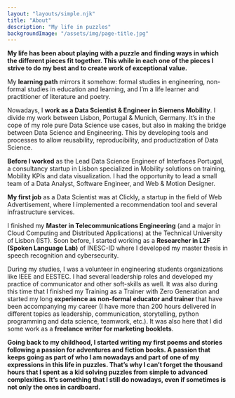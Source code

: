 ```yaml
---
layout: "layouts/simple.njk"
title: "About"
description: "My life in puzzles"
backgroundImage: "/assets/img/page-title.jpg"
---
```


**My life has been about playing with a puzzle and finding ways in which the different pieces fit together. This while in each one of the pieces I strive to do my best and to create work of exceptional value.**

My **learning path** mirrors it somehow: formal studies in engineering, non-formal studies in education and learning, and I’m a life learner and practitioner of literature and poetry.

Nowadays, I **work as a Data Scientist & Engineer in Siemens Mobility**. I divide my work between Lisbon, Portugal & Munich, Germany. It’s in the cope of my role pure Data Science use cases, but also in making the bridge between Data Science and Engineering. This by developing tools and processes to allow reusability, reproducibility, and productization of Data Science.

**Before I worked** as the Lead Data Science Engineer of Interfaces Portugal, a consultancy startup in Lisbon specialized in Mobility solutions on training, Mobility KPIs and data visualization. I had the opportunity to lead a small team of a Data Analyst, Software Engineer, and Web & Motion Designer.

**My first job** as a Data Scientist was at Clickly, a startup in the field of Web Advertisement, where I implemented a recommendation tool and several infrastructure services.

I finished my **Master in Telecommunications Engineering** (and a major in Cloud Computing and Distributed Applications) at the Technical University of Lisbon (IST). Soon before, I started working as a **Researcher in L2F (Spoken Language Lab)** of INESC-ID where I developed my master thesis in speech recognition and cybersecurity.

During my studies, I was a volunteer in engineering students organizations like IEEE and EESTEC. I had several leadership roles and developed my practice of communicator and other soft-skills as well. It was also during this time that I finished my Training as a Trainer with Zero Generation and started my long **experience as non-formal educator and trainer** that have been accompanying my career (I have more than 200 hours delivered in different topics as leadership, communication, storytelling, python programming and data science, teamwork, etc.). It was also here that I did some work as a **freelance writer for marketing booklets**.

**Going back to my childhood, I started writing my first poems and stories following a passion for adventures and fiction books. A passion that keeps going as part of who I am nowadays and part of one of my expressions in this life in puzzles. That’s why I can’t forget the thousand hours that I spent as a kid solving puzzles from simple to advanced complexities. It’s something that I still do nowadays, even if sometimes is not only the ones in cardboard.**
